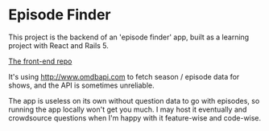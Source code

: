 # Episode Finder

This project is the backend of an 'episode finder' app, built as a learning project with React and Rails 5.

[The front-end repo](https://github.com/Obversity/what-episode-rails)

It's using http://www.omdbapi.com to fetch season / episode data for shows, and the API is sometimes unreliable.

The app is useless on its own without question data to go with episodes, so running the app locally won't get you much. I may host it eventually   and crowdsource questions when I'm happy with it feature-wise and code-wise.
